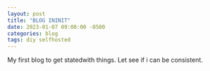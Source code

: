 ```yaml
---
layout: post
title: "BLOG ININIT"
date: 2023-01-07 09:00:00 -0500
categories: blog
tags: diy selfhosted
---
```


My first blog to get statedwith things. Let see if i can be consistent.
